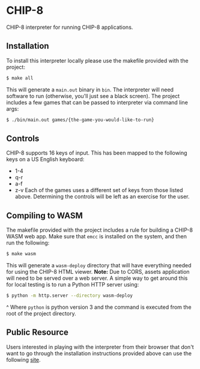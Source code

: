 # CHIP-8
CHIP-8 interpreter for running CHIP-8 applications.

## Installation
To install this interpreter locally please use the makefile provided with the project:
```bash
$ make all
```
This will generate a `main.out` binary in `bin`.
The interpreter will need software to run (otherwise, you'll just see a black screen).
The project includes a few games that can be passed to interpreter via command line args:
```bash
$ ./bin/main.out games/{the-game-you-would-like-to-run}
```

## Controls
CHIP-8 supports 16 keys of input.
This has been mapped to the following keys on a US English keyboard:
* 1-4
* q-r
* a-f
* z-v
Each of the games uses a different set of keys from those listed above.
Determining the controls will be left as an exercise for the user.

## Compiling to WASM
The makefile provided with the project includes a rule for building a CHIP-8 WASM web app.
Make sure that `emcc` is installed on the system, and then run the following:
```bash
$ make wasm
```
This will generate a `wasm-deploy` directory that will have everything needed for using the CHIP-8 HTML viewer.
**Note:** Due to CORS, assets application will need to be served over a web server.
A simple way to get around this for local testing is to run a Python HTTP server using:
```bash
$ python -m http.server --directory wasm-deploy
```
^ Where `python` is python version 3 and the command is executed from the root of the project directory.

## Public Resource
Users interested in playing with the interpreter from their browser that don't want to go through the installation instructions provided above can use the following [site](https://www.hamologist.com/chip8/).
